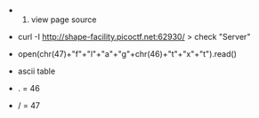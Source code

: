- 1) view page source

- curl -I http://shape-facility.picoctf.net:62930/ > check "Server"

- open(chr(47)+"f"+"l"+"a"+"g"+chr(46)+"t"+"x"+"t").read()

- ascii table
- . = 46
- / = 47


